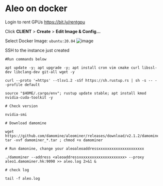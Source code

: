 # Aleo on docker

Login to rent GPUs https://bit.ly/rentgpu

Click **CLIENT** > **Create** > **Edit Image & Config...**

Select Docker Image: `ubuntu:20.04`
![image](https://user-images.githubusercontent.com/102939807/208348128-183ddcbb-3e06-49d8-b0c2-c792559383ae.png)

SSH to the instance just created

`#Run commands below`

    apt update -y; apt upgrade -y; apt install cron vim cmake curl libssl-dev libclang-dev git-all wget -y
    
    curl --proto '=https' --tlsv1.2 -sSf https://sh.rustup.rs | sh -s -- --profile default

    source "$HOME/.cargo/env"; rustup update stable; apt install kmod nvidia-cuda-toolkit -y

`# Check version`

    nvidia-smi

`# Download damomine`

    wget https://github.com/damomine/aleominer/releases/download/v2.1.2/damominer_linux_v2.1.2.tar
    tar -xvf damominer_*.tar ; chmod +x damominer

`# Run damonine, change your aleoaleoaddressxxxxxxxxxxxxxxxxxxxxx`

    ./damominer --address <aleoaddressxxxxxxxxxxxxxxxxxxxxx> --proxy aleo1.damominer.hk:9090 >> aleo.log 2>&1 &

`# check log`

    tail -f aleo.log
